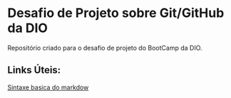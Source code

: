 # Desafio de Projeto sobre Git/GitHub da DIO
Repositório criado para o desafio de projeto do BootCamp da DIO.

## Links Úteis:
[Sintaxe basica do markdow](https://www.markdownguide.org/getting-started/)
